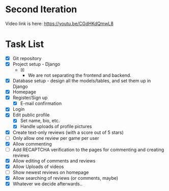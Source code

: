 # Second Iteration
Video link is here: https://youtu.be/CGdHKdQmwL8

# Task List
* [x] Git repository
* [x] Project setup - Django
  * [x] - We are not separating the frontend and backend.
* [x] Database setup - design all the models/tables, and set them
up in Django
* [x] Homepage
* [x] Register/Sign up
  * [x] E-mail confirmation
* [x] Login
* [x] Edit public profile
  * [x] Set name, bio, etc.
  * [x] Handle uploads of profile pictures
* [x] Create text-only reviews (with a score out of 5 stars)
* [ ] Only allow one review per game per user
* [x] Allow commenting
* [ ] Add RECAPTCHA verification to the pages for commenting
and creating reviews
* [x] Allow editing of comments and reviews
* [x] Allow Uploads of videos
* [ ] Show newest reviews on homepage
* [x] Allow searching of reviews (or comments, maybe)
* [x] Whatever we decide afterwards..
